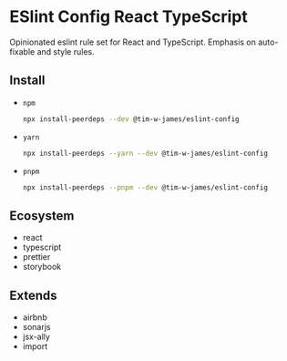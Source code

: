 # ESlint Config React TypeScript

Opinionated eslint rule set for React and TypeScript. Emphasis on auto-fixable
and style rules.

## Install

- `npm`

  ```sh
  npx install-peerdeps --dev @tim-w-james/eslint-config
  ```

- `yarn`

  ```sh
  npx install-peerdeps --yarn --dev @tim-w-james/eslint-config
  ```

- `pnpm`

  ```sh
  npx install-peerdeps --pnpm --dev @tim-w-james/eslint-config
  ```

## Ecosystem

- react
- typescript
- prettier
- storybook

## Extends

- airbnb
- sonarjs
- jsx-ally
- import
